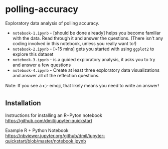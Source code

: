 # polling-accuracy

Exploratory data analysis of polling accuracy.

- `notebook-1.ipynb` - [should be done already] helps you become familiar with the data. Read through it and answer the questions. (There isn't any coding involved in this notebook, unless you really want to!)
- `notebook-2.ipynb` - [~15 mins] gets you started with using `ggplot2` to explore this dataset
- `notebook-3.ipynb` - is a guided exploratory analysis, it asks you to try and answer a few questions
- `notebook-4.ipynb` - Create at least three exploratory data visualizations and answer all of the reflection questions.

Note: If you see a 👉 emoji, that likely means you need to write an answer! 

## Installation

Instructions for installing an R+Pyton notebook
https://github.com/dmil/jupyter-quickstart

Example R + Python Notebook
https://nbviewer.jupyter.org/github/dmil/jupyter-quickstart/blob/master/notebook.ipynb
